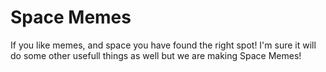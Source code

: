 # Space Memes

If you like memes, and space you have found the right spot! I'm sure it will do some other usefull things as well but we are making Space Memes!